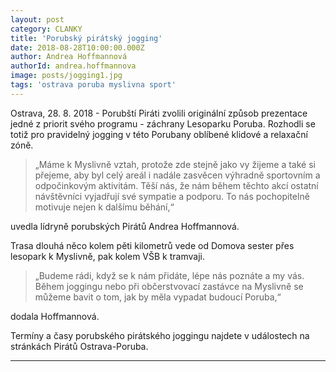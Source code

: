 ```yaml
---
layout: post
category: CLANKY
title: 'Porubský pirátský jogging'
date: 2018-08-28T10:00:00.000Z
author: Andrea Hoffmannová
authorId: andrea.hoffmannova
image: posts/jogging1.jpg
tags: 'ostrava poruba myslivna sport'
---
```


Ostrava, 28. 8. 2018 - Porubští Piráti zvolili originální způsob prezentace jedné z priorit svého programu - záchrany Lesoparku Poruba. Rozhodli se totiž pro pravidelný jogging v této Porubany oblíbené klidové a relaxační zóně.
 
> „Máme k Myslivně vztah, protože zde stejně jako vy žijeme a také si přejeme, aby byl celý areál i nadále zasvěcen výhradně sportovním a odpočinkovým aktivitám. Těší nás, že nám během těchto akcí ostatní návštěvníci vyjadřují své sympatie a podporu. To nás pochopitelně motivuje nejen k dalšímu běhání,“

uvedla lídryně porubských Pirátů Andrea Hoffmannová.
 
Trasa dlouhá něco kolem pěti kilometrů vede od Domova sester přes lesopark k Myslivně, pak kolem VŠB k tramvaji.

> „Budeme rádi, když se k nám přidáte, lépe nás poznáte a my vás. Během joggingu nebo při občerstvovací zastávce na Myslivně se můžeme bavit o tom, jak by měla vypadat budoucí Poruba,“

dodala Hoffmannová.
 
Termíny a časy porubského pirátského joggingu najdete v událostech na stránkách Pirátů Ostrava-Poruba. 

- - -
